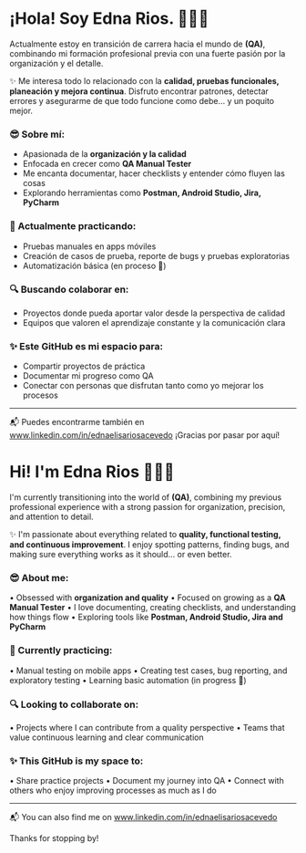 # ¡Hola! Soy Edna Rios. 👩🏻‍💻

Actualmente estoy en transición de carrera hacia el mundo de **(QA)**, combinando mi formación profesional previa con una fuerte pasión por la organización y el detalle.

✨ Me interesa todo lo relacionado con la **calidad, pruebas funcionales, planeación y mejora continua**. Disfruto encontrar patrones, detectar errores y asegurarme de que todo funcione como debe… y un poquito mejor.

### 😎 Sobre mí:
- Apasionada de la **organización y la calidad**
- Enfocada en crecer como **QA Manual Tester**
- Me encanta documentar, hacer checklists y entender cómo fluyen las cosas
- Explorando herramientas como **Postman, Android Studio, Jira, PyCharm**

### 🌱 Actualmente practicando:
- Pruebas manuales en apps móviles
- Creación de casos de prueba, reporte de bugs y pruebas exploratorias
- Automatización básica (en proceso 🚧)

### 🔍 Buscando colaborar en:
- Proyectos donde pueda aportar valor desde la perspectiva de calidad
- Equipos que valoren el aprendizaje constante y la comunicación clara

### ✨ Este GitHub es mi espacio para:
- Compartir proyectos de práctica
- Documentar mi progreso como QA
- Conectar con personas que disfrutan tanto como yo mejorar los procesos

---

📬 Puedes encontrarme también en www.linkedin.com/in/ednaelisariosacevedo
¡Gracias por pasar por aquí!


# Hi! I'm Edna Rios 👩🏻‍💻

I'm currently transitioning into the world of **(QA)**, combining my previous professional experience with a strong passion for organization, precision, and attention to detail.

✨ I'm passionate about everything related to **quality, functional testing, and continuous improvement**. I enjoy spotting patterns, finding bugs, and making sure everything works as it should… or even better.

### 😎 About me:
•⁠  ⁠Obsessed with **organization and quality**
•⁠  ⁠Focused on growing as a **QA Manual Tester**
•⁠  ⁠I love documenting, creating checklists, and understanding how things flow
•⁠  ⁠Exploring tools like **Postman, Android Studio, Jira and PyCharm**

### 🌱 Currently practicing:
•⁠  ⁠Manual testing on mobile apps
•⁠  ⁠Creating test cases, bug reporting, and exploratory testing
•⁠  ⁠Learning basic automation (in progress 🚧)

### 🔍 Looking to collaborate on:
•⁠  ⁠Projects where I can contribute from a quality perspective
•⁠  ⁠Teams that value continuous learning and clear communication

### ✨ This GitHub is my space to:
•⁠  ⁠Share practice projects
•⁠  ⁠Document my journey into QA
•⁠  ⁠Connect with others who enjoy improving processes as much as I do

---

📬 You can also find me on www.linkedin.com/in/ednaelisariosacevedo 

Thanks for stopping by!



